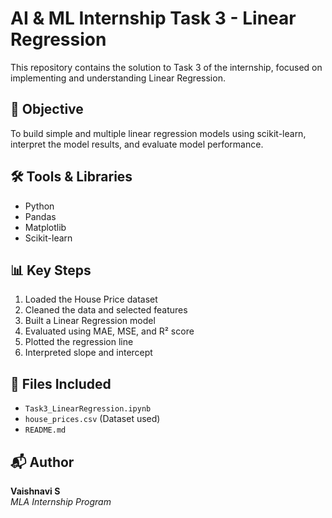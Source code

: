 # AI & ML Internship Task 3 - Linear Regression

This repository contains the solution to Task 3 of the internship, focused on implementing and understanding Linear Regression.

## 🎯 Objective

To build simple and multiple linear regression models using scikit-learn, interpret the model results, and evaluate model performance.

## 🛠 Tools & Libraries

- Python
- Pandas
- Matplotlib
- Scikit-learn

## 📊 Key Steps

1. Loaded the House Price dataset
2. Cleaned the data and selected features
3. Built a Linear Regression model
4. Evaluated using MAE, MSE, and R² score
5. Plotted the regression line
6. Interpreted slope and intercept

## 📁 Files Included

- `Task3_LinearRegression.ipynb`
- `house_prices.csv` (Dataset used)
- `README.md`

## 📬 Author

**Vaishnavi S**  
*MLA Internship Program*

